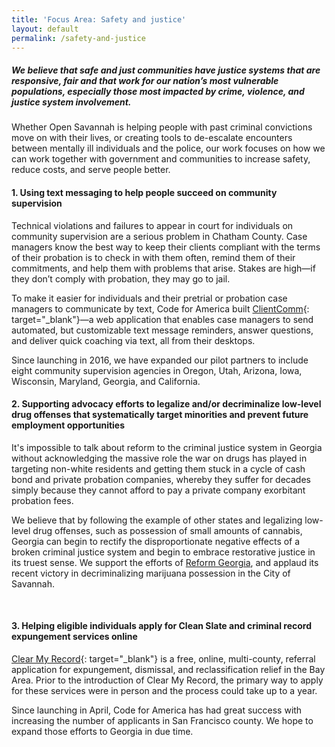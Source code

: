 ```yaml
---
title: 'Focus Area: Safety and justice'
layout: default
permalink: /safety-and-justice
---
```


##### *We believe that safe and just communities have justice systems that are responsive, fair and that work for our nation’s most vulnerable populations, especially those most impacted by crime, violence, and justice system involvement.*

Whether Open Savannah is helping people with past criminal convictions move on with their lives, or creating tools to de-escalate encounters between mentally ill individuals and the police, our work focuses on how we can work together with government and communities to increase safety, reduce costs, and serve people better.

#### 1. Using text messaging to help people succeed on community supervision

Technical violations and failures to appear in court for individuals on community supervision are a serious problem in Chatham County. Case managers know the best way to keep their clients compliant with the terms of their probation is to check in with them often, remind them of their commitments, and help them with problems that arise. Stakes are high—if they don’t comply with probation, they may go to jail.

To make it easier for individuals and their pretrial or probation case managers to communicate by text, Code for America built [ClientComm](https://blog.opensavannah.org/code-for-america-selects-savannah-as-pilot-city-to-deploy-sms-based-technology-to-help-reduce-1feb127ebe42){: target="_blank"}—a web application that enables case managers to send automated, but customizable text message reminders, answer questions, and deliver quick coaching via text, all from their desktops.

Since launching in 2016, we have expanded our pilot partners to include eight community supervision agencies in Oregon, Utah, Arizona, Iowa, Wisconsin, Maryland, Georgia, and California.

#### 2. Supporting advocacy efforts to legalize and/or decriminalize low-level drug offenses that systematically target minorities and prevent future employment opportunities

It's impossible to talk about reform to the criminal justice system in Georgia without acknowledging the massive role the war on drugs has played in targeting non-white residents and getting them stuck in a cycle of cash bond and private probation companies, whereby they suffer for decades simply because they cannot afford to pay a private company exorbitant probation fees.

We believe that by following the example of other states and legalizing low-level drug offenses, such as possession of small amounts of cannabis, Georgia can begin to rectify the disproportionate negative effects of a broken criminal justice system and begin to embrace restorative justice in its truest sense. We support the efforts of [Reform Georgia](http://reformgeorgia.org), and applaud its recent victory in decriminalizing marijuana possession in the City of Savannah.&nbsp;

&nbsp;

#### 3. Helping eligible individuals apply for Clean Slate and criminal record expungement services online

[Clear My Record](http://clearmyrecord.org){: target="_blank"} is a free, online, multi-county, referral application for expungement, dismissal, and reclassification relief in the Bay Area. Prior to the introduction of Clear My Record, the primary way to apply for these services were in person and the process could take up to a year.

Since launching in April, Code for America has had great success with increasing the number of applicants in San Francisco county. We hope to expand those efforts to Georgia in due time.